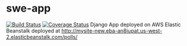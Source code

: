 # swe-app

[![Build Status](https://app.travis-ci.com/spicysos/swe-app.svg?token=g3xns9xh3XRwQUKUMJRB&branch=main)](https://app.travis-ci.com/spicysos/swe-app)
[![Coverage Status](https://coveralls.io/repos/github/spicysos/swe-app/badge.svg?branch=main)](https://coveralls.io/github/spicysos/swe-app?branch=main)
Django App deployed on AWS Elastic Beanstalk deployed at http://mysite-new.eba-an8iupat.us-west-2.elasticbeanstalk.com/polls/
